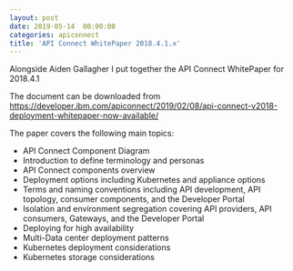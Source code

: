 ```yaml
---
layout: post
date: 2019-05-14  00:00:00
categories: apiconnect
title: 'API Connect WhitePaper 2018.4.1.x'
---
```


Alongside Aiden Gallagher I put together the API Connect WhitePaper for 2018.4.1 

The document can be downloaded from https://developer.ibm.com/apiconnect/2019/02/08/api-connect-v2018-deployment-whitepaper-now-available/

The paper covers the following main topics:

* API Connect Component Diagram
* Introduction to define terminology and personas
* API Connect components overview
* Deployment options including Kubernetes and appliance options
* Terms and naming conventions including API development, API topology, consumer components, and the Developer Portal
* Isolation and environment segregation covering API providers, API consumers, Gateways, and the Developer Portal
* Deploying for high availability
* Multi-Data center deployment patterns
* Kubernetes deployment considerations
* Kubernetes storage considerations